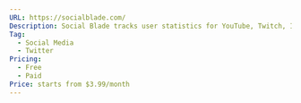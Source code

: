 ```yaml
---
URL: https://socialblade.com/
Description: Social Blade tracks user statistics for YouTube, Twitch, Instagram, and Twitter!Get a deeper understanding of user growth and trends by utilizing Social Blade
Tag:
  - Social Media
  - Twitter
Pricing:
  - Free
  - Paid
Price: starts from $3.99/month
---
```


